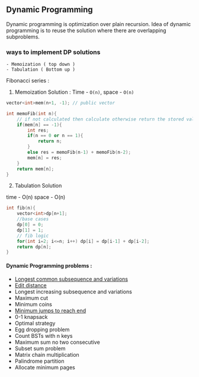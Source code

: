 ## Dynamic Programming
Dynamic programming is optimization over plain recursion. Idea of dynamic programming is to reuse the solution where there are overlapping subproblems.

### ways to implement DP solutions
    - Memoization ( top down )
    - Tabulation ( Bottom up )

Fibonacci series :

1. Memoization Solution :
Time - `O(n)`,  space - `O(n)`

```cpp
vector<int>mem(n+1, -1); // public vector

int memoFib(int n){
    // if not calculated then calculate otherwise return the stored value
    if(mem[n] == -1){
        int res;
        if(n == 0 or n == 1){
            return n;
        }
        else res = memoFib(n-1) + memoFib(n-2);
        mem[n] = res;
    }
    return mem[n];
}
```

2. Tabulation Solution

time - O(n)
space - O(n)

```C++
int fib(n){
    vector<int>dp[n+1];
    //base cases
    dp[0] = 0;
    dp[1] = 1;
    // fib logic
    for(int i=2; i<=n; i++) dp[i] = dp[i-1] + dp[i-2];
    return dp[n];
}
```

#### Dynamic Programming problems :
- [Longest common subsequence and variations](./longest_common_subsequence.cpp)
- [Edit distance](./edit_distance.cpp)
- Longest increasing subsequence and variations
- Maximum cut
- Minimum coins
- [Minimum jumps to reach end](./minimum_jumps_to_reach_at_end.cpp)
- 0-1 knapsack
- Optimal strategy 
- Egg dropping problem
- Count BSTs with n keys
- Maximum sum no two consecutive 
- Subset sum problem 
- Matrix chain multiplication
- Palindrome partition
- Allocate minimum pages
